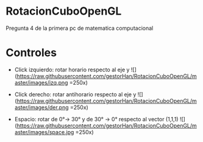 # RotacionCuboOpenGL
Pregunta 4 de la primera pc de matematica computacional

# Controles

* Click izquierdo: rotar horario respecto al eje y
![](https://raw.githubusercontent.com/gestorHan/RotacionCuboOpenGL/master/images/izq.png =250x)

* Click derecho: rotar antihorario respecto al eje y
![](https://raw.githubusercontent.com/gestorHan/RotacionCuboOpenGL/master/images/der.png =250x)

* Espacio: rotar de 0°-> 30° y de 30° -> 0° respecto al vector (1,1,1)
![](https://raw.githubusercontent.com/gestorHan/RotacionCuboOpenGL/master/images/space.jpg =250x)
